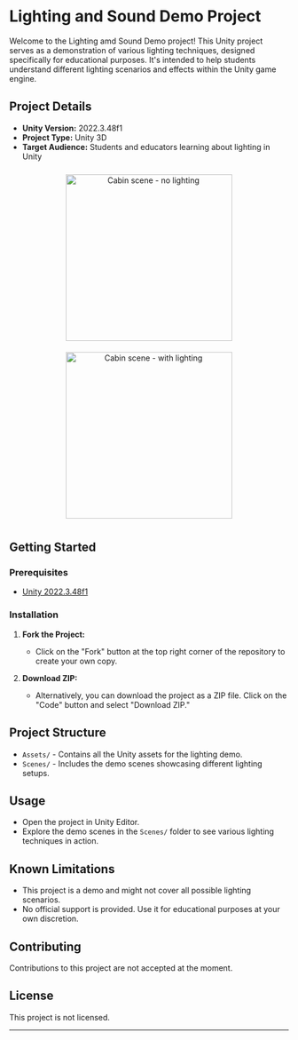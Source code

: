 # Lighting and Sound Demo Project

Welcome to the Lighting amd Sound Demo project! This Unity project serves as a demonstration of various lighting techniques, designed specifically for educational purposes. It's intended to help students understand different lighting scenarios and effects within the Unity game engine.

## Project Details

- **Unity Version:** 2022.3.48f1
- **Project Type:** Unity 3D
- **Target Audience:** Students and educators learning about lighting in Unity

<div align="center">
    <div style="display: inline-block; margin: 10px;">
        <img src="https://github.com/Swansea-University-MSc-VR/LightingAndSound/blob/master/Assets/SceneNoLighting.png" alt="Cabin scene - no lighting" width="300" />
    </div>
    <div style="display: inline-block; margin: 10px;">
        <img src="https://github.com/Swansea-University-MSc-VR/LightingAndSound/blob/master/Assets/SceneWithLighting.png" alt="Cabin scene - with lighting" width="300" />
    </div>
</div>

## Getting Started

### Prerequisites

- [Unity 2022.3.48f1](https://unity.com/)

### Installation

1. **Fork the Project:**
   - Click on the "Fork" button at the top right corner of the repository to create your own copy.

2. **Download ZIP:**
   - Alternatively, you can download the project as a ZIP file. Click on the "Code" button and select "Download ZIP."

## Project Structure

- `Assets/` - Contains all the Unity assets for the lighting demo.
- `Scenes/` - Includes the demo scenes showcasing different lighting setups.

## Usage

- Open the project in Unity Editor.
- Explore the demo scenes in the `Scenes/` folder to see various lighting techniques in action.

## Known Limitations

- This project is a demo and might not cover all possible lighting scenarios.
- No official support is provided. Use it for educational purposes at your own discretion.

## Contributing

Contributions to this project are not accepted at the moment.

## License

This project is not licensed.

---

